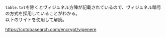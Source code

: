 ``table.txt``を除くとヴィジュネル方陣が記載されているので、ヴィジュネル暗号の方式を採用していることがわかる。  
以下のサイトを使用して解読。  

https://cotobasearch.com/encrypt/vigenere  
